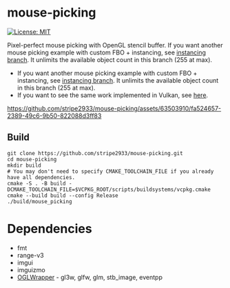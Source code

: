 # mouse-picking

[![License: MIT](https://img.shields.io/badge/License-MIT-yellow.svg)](https://opensource.org/licenses/MIT)

Pixel-perfect mouse picking with OpenGL stencil buffer.
If you want another mouse picking example with custom FBO + instancing, see [instancing branch](https://github.com/stripe2933/mouse-picking/tree/instancing). It unlimits the available object count in this branch (255 at max).

- If you want another mouse picking example with custom FBO + instancing, see [instancing branch](https://github.com/stripe2933/mouse-picking/tree/instancing). It unlimits the available object count in this branch (255 at max).
- If you want to see the same work implemented in Vulkan, see [here](https://github.com/stripe2933/VulkanMousePicking).

https://github.com/stripe2933/mouse-picking/assets/63503910/fa524657-2389-49c6-9b50-822088d3ff83

## Build

```shell
git clone https://github.com/stripe2933/mouse-picking.git
cd mouse-picking
mkdir build
# You may don't need to specify CMAKE_TOOLCHAIN_FILE if you already have all dependencies.
cmake -S . -B build -DCMAKE_TOOLCHAIN_FILE=$VCPKG_ROOT/scripts/buildsystems/vcpkg.cmake
cmake --build build --config Release
./build/mouse_picking
```

# Dependencies

- fmt
- range-v3
- imgui
- imguizmo
- [OGLWrapper](https://github.com/stripe2933/OGLWrapper) - gl3w, glfw, glm, stb_image, eventpp
